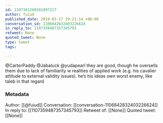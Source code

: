 ```yaml
---
id: 1107361268501897217
author: fuiud
published_date: 2019-03-17 19:21:14 +00:00
conversation_id: 1106842832403226624
in_reply_to: 1107359487357345793
retweet: None
quoted_tweet: None
type: tweet
tags:

---
```


@CarterPaddy @Jabaluck @yudapearl they are good, though he oversells them due to lack of familiarity w realities of applied work (e.g. his cavalier attitude to external validity issues). he’s his ideas own worst enemy, like taleb in that regard

### Metadata

Author: [[@fuiud]]
Conversation: [[conversation-1106842832403226624]]
In reply to: [[1107359487357345793]]
Retweet of: [[None]]
Quoted tweet: [[None]]
